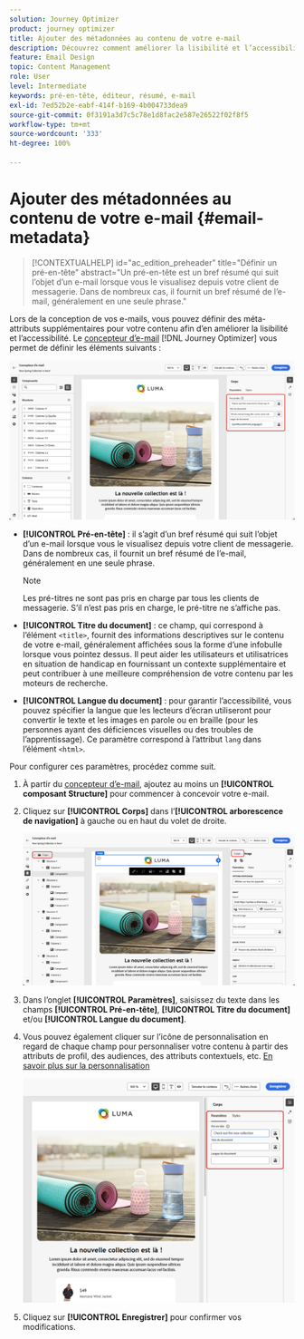 ```yaml
---
solution: Journey Optimizer
product: journey optimizer
title: Ajouter des métadonnées au contenu de votre e-mail
description: Découvrez comment améliorer la lisibilité et l’accessibilité du contenu de votre e-mail avec les métadonnées dans Journey Optimizer.
feature: Email Design
topic: Content Management
role: User
level: Intermediate
keywords: pré-en-tête, éditeur, résumé, e-mail
exl-id: 7ed52b2e-eabf-414f-b169-4b004733dea9
source-git-commit: 0f3191a3d7c5c78e1d8fac2e587e26522f02f8f5
workflow-type: tm+mt
source-wordcount: '333'
ht-degree: 100%

---
```


# Ajouter des métadonnées au contenu de votre e-mail {#email-metadata}

>[!CONTEXTUALHELP]
>id="ac_edition_preheader"
>title="Définir un pré-en-tête"
>abstract="Un pré-en-tête est un bref résumé qui suit l’objet d’un e-mail lorsque vous le visualisez depuis votre client de messagerie. Dans de nombreux cas, il fournit un bref résumé de l’e-mail, généralement en une seule phrase."

Lors de la conception de vos e-mails, vous pouvez définir des méta-attributs supplémentaires pour votre contenu afin d’en améliorer la lisibilité et l’accessibilité. Le [concepteur d’e-mail](get-started-email-design.md) [!DNL Journey Optimizer] vous permet de définir les éléments suivants :

![](assets/email_body_settings_ex.png)

* **[!UICONTROL Pré-en-tête]** : il s’agit d’un bref résumé qui suit l’objet d’un e-mail lorsque vous le visualisez depuis votre client de messagerie. Dans de nombreux cas, il fournit un bref résumé de l’e-mail, généralement en une seule phrase.

  >[!NOTE]
  >
  >Les pré-titres ne sont pas pris en charge par tous les clients de messagerie. S’il n’est pas pris en charge, le pré-titre ne s’affiche pas.

* **[!UICONTROL Titre du document]** : ce champ, qui correspond à l’élément `<title>`, fournit des informations descriptives sur le contenu de votre e-mail, généralement affichées sous la forme d’une infobulle lorsque vous pointez dessus. Il peut aider les utilisateurs et utilisatrices en situation de handicap en fournissant un contexte supplémentaire et peut contribuer à une meilleure compréhension de votre contenu par les moteurs de recherche.

* **[!UICONTROL Langue du document]** : pour garantir l’accessibilité, vous pouvez spécifier la langue que les lecteurs d’écran utiliseront pour convertir le texte et les images en parole ou en braille (pour les personnes ayant des déficiences visuelles ou des troubles de l’apprentissage). Ce paramètre correspond à l’attribut `lang` dans l’élément `<html>`.

Pour configurer ces paramètres, procédez comme suit.

1. À partir du [concepteur d’e-mail](content-from-scratch.md), ajoutez au moins un **[!UICONTROL composant Structure]** pour commencer à concevoir votre e-mail.

1. Cliquez sur **[!UICONTROL Corps]** dans l’**[!UICONTROL arborescence de navigation]** à gauche ou en haut du volet de droite.

   ![](assets/email_body.png)

1. Dans l’onglet **[!UICONTROL Paramètres]**, saisissez du texte dans les champs **[!UICONTROL Pré-en-tête]**, **[!UICONTROL Titre du document]** et/ou **[!UICONTROL Langue du document]**.

1. Vous pouvez également cliquer sur l’icône de personnalisation en regard de chaque champ pour personnaliser votre contenu à partir des attributs de profil, des audiences, des attributs contextuels, etc. [En savoir plus sur la personnalisation](../personalization/personalization-build-expressions.md)

   ![](assets/email_body_settings.png)

1. Cliquez sur **[!UICONTROL Enregistrer]** pour confirmer vos modifications.